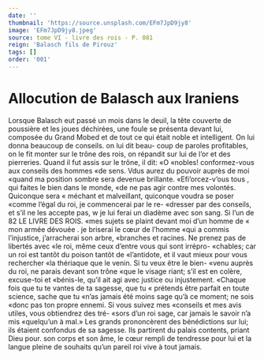 ```yaml
---
date: ''
thumbnail: 'https://source.unsplash.com/EFm7JpD9jy8'
image: 'EFm7JpD9jy8.jpeg'
source: tome VI - livre des rois - P. 081
reign: 'Balasch fils de Pirouz'
tags: []
order: '001'
---
```


# Allocution de Balasch aux Iraniens

Lorsque Balasch eut passé un mois dans le deuil,
la tête couverte de poussière et les joues déchirées,
une foule se présenta devant lui, composée du Grand Mobed et de tout ce qui était noble et intelligent. On lui donna beaucoup de conseils. on lui dit beau- coup de paroles profitables, on le fit monter sur le trône des rois, on répandit sur lui de l’or et des
pierreries. Quand il fut assis sur le trône, il dit: «O «nobles! conformez-vous aux conseils des hommes «de sens. Vdus aurez du pouvoir auprès de moi «quand ma position sombre sera devenue brillante. «Efi’orcez-v’ous tous , qui faites le bien dans le monde,
«de ne pas agir contre mes volontés. Quiconque sera « méchant et malveillant, quiconque voudra se poser «comme l’égal du roi, je commencerai par le re- «dresser par des conseils, et s’il ne les accepte pas, w je lui ferai un diadème avec son sang. Si l’un de
82 LE LIVRE DES ROIS.
«mes sujets se plaint devant moi d’un homme de « mon armée dévouée . je briserai le cœur de l’homme
«qui a commis l’injustice, j’arracherai son arbre, «branches et racines. Ne prenez pas de libertés avec «le roi, même ceux d’entre vous qui sont irrépro- «chables; car un roi est tantôt du poison tantôt de «l’antidote, et il vaut mieux pour vous rechercher «la thériaque que le venin. Si tu veux être le bien- «venu auprès du roi, ne parais devant son trône «que le visage riant; s’il est en colère, excuse-toi et «bénis-le, qu’il ait agi avec justice ou injustement.
«Chaque fois que tu te vantes de ta sagesse, que tu « prétends être parfait en toute science, sache que tu «n’as jamais été moins sage qu’à ce moment; ne sois
«donc pas ton propre ennemi. Si vous suivez mes «conseils et mes avis utiles, vous obtiendrez des tré- «sors d’un roi sage, car jamais le savoir n’a mis «quelqu’un à mal.»
Les grands prononcèrent des bénédictions sur
lui; ils étaient confondus de sa sagesse. Ils partirent du palais contents, priant Dieu pour. son corps et son âme, le cœur rempli de tendresse pour lui et la langue pleine de souhaits qu’un pareil roi vive à
tout jamais.
